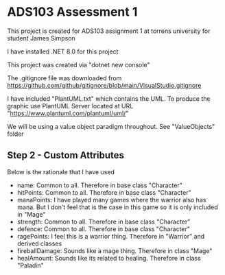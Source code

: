 # ADS103 Assessment 1
This project is created for ADS103 assignment 1 at torrens university for student James Simpson

I have installed .NET 8.0 for this project

This project was created via "dotnet new console"

The .gitignore file was downloaded from https://github.com/github/gitignore/blob/main/VisualStudio.gitignore

I have included "PlantUML.txt" which contains the UML. To produce the graphic use PlantUML Server located at URL "https://www.plantuml.com/plantuml/uml/"

We will be using a value object paradigm throughout. See "ValueObjects" folder 

## Step 2 - Custom Attributes

Below is the rationale that I have used
- name: Common to all. Therefore in base class "Character"
- hitPoints: Common to all. Therefore in base class "Character"
- manaPoints: I have played many games where the warrior also has mana. But I don't feel that is the case in this game so it is only included in "Mage"
- strength: Common to all. Therefore in base class "Character"
- defence: Common to all. Therefore in base class "Character"
- ragePoints: I feel this is a warrior thing. Therefore in "Warrior" and derived classes
- fireballDamage: Sounds like a mage thing. Therefore in class "Mage"
- healAmount: Sounds like its related to healing. Therefore in class "Paladin"